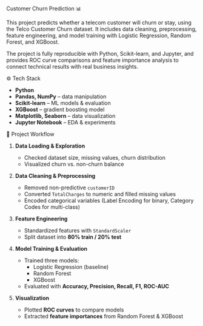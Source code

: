 Customer Churn Prediction 📊


This project predicts whether a telecom customer will churn or stay, using the Telco Customer Churn dataset. It includes data cleaning, preprocessing, feature engineering, and model training with Logistic Regression, Random Forest, and XGBoost.

The project is fully reproducible with Python, Scikit-learn, and Jupyter, and provides ROC curve comparisons and feature importance analysis to connect technical results with real business insights.

⚙️ Tech Stack
- **Python**
- **Pandas, NumPy** – data manipulation
- **Scikit-learn** – ML models & evaluation
- **XGBoost** – gradient boosting model
- **Matplotlib, Seaborn** – data visualization
- **Jupyter Notebook** – EDA & experiments

📝 Project Workflow
1. **Data Loading & Exploration**  
   - Checked dataset size, missing values, churn distribution  
   - Visualized churn vs. non-churn balance  

2. **Data Cleaning & Preprocessing**  
   - Removed non-predictive `customerID`  
   - Converted `TotalCharges` to numeric and filled missing values  
   - Encoded categorical variables (Label Encoding for binary, Category Codes for multi-class)  

3. **Feature Engineering**  
   - Standardized features with `StandardScaler`  
   - Split dataset into **80% train / 20% test**  

4. **Model Training & Evaluation**  
   - Trained three models:  
     - Logistic Regression (baseline)  
     - Random Forest  
     - XGBoost  
   - Evaluated with **Accuracy, Precision, Recall, F1, ROC-AUC**  

5. **Visualization**  
   - Plotted **ROC curves** to compare models  
   - Extracted **feature importances** from Random Forest & XGBoost  